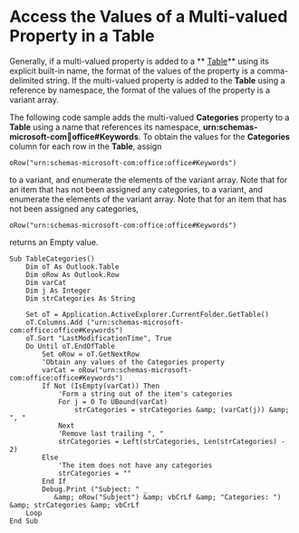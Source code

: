 
# Access the Values of a Multi-valued Property in a Table

Generally, if a multi-valued property is added to a  ** [Table](0affaafd-93fe-227a-acee-e09a86cadc20.md)** using its explicit built-in name, the format of the values of the property is a comma-delimited string. If the multi-valued property is added to the **Table** using a reference by namespace, the format of the values of the property is a variant array.

The following code sample adds the multi-valued  **Categories** property to a **Table** using a name that references its namespace, **urn:schemas-microsoft-com:office:office#Keywords**. To obtain the values for the  **Categories** column for each row in the **Table**, assign



```
oRow("urn:schemas-microsoft-com:office:office#Keywords")
```

to a variant, and enumerate the elements of the variant array. Note that for an item that has not been assigned any categories, to a variant, and enumerate the elements of the variant array. Note that for an item that has not been assigned any categories, 



```
oRow("urn:schemas-microsoft-com:office:office#Keywords")
```

returns an Empty value.



```
Sub TableCategories() 
    Dim oT As Outlook.Table 
    Dim oRow As Outlook.Row 
    Dim varCat 
    Dim j As Integer 
    Dim strCategories As String 
 
    Set oT = Application.ActiveExplorer.CurrentFolder.GetTable() 
    oT.Columns.Add ("urn:schemas-microsoft-com:office:office#Keywords") 
    oT.Sort "LastModificationTime", True 
    Do Until oT.EndOfTable 
        Set oRow = oT.GetNextRow 
        'Obtain any values of the Categories property 
        varCat = oRow("urn:schemas-microsoft-com:office:office#Keywords") 
        If Not (IsEmpty(varCat)) Then 
            'Form a string out of the item's categories 
            For j = 0 To UBound(varCat) 
                strCategories = strCategories &amp; (varCat(j)) &amp; ", " 
            Next 
            'Remove last trailing ", " 
            strCategories = Left(strCategories, Len(strCategories) - 2) 
        Else 
            'The item does not have any categories 
            strCategories = "" 
        End If 
        Debug.Print ("Subject: " _ 
           &amp; oRow("Subject") &amp; vbCrLf &amp; "Categories: ") &amp; strCategories &amp; vbCrLf 
    Loop 
End Sub
```

